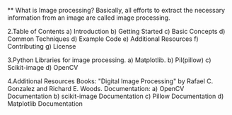 ** What is Image processing?
Basically, all efforts to extract the necessary information from an image are called image
processing.

2.Table of Contents
  a) Introduction
  b) Getting Started
  c) Basic Concepts
  d) Common Techniques
  d) Example Code
  e) Additional Resources
  f) Contributing
  g) License

3.Python Libraries for image processing.
  a) Matplotlib.
  b) Pil(pillow)
  c) Scikit-image
  d) OpenCV

4.Additional Resources
Books: "Digital Image Processing" by Rafael C. Gonzalez and Richard E. Woods.
Documentation:
  a) OpenCV Documentation
  b) scikit-image Documentation
  c) Pillow Documentation
  d) Matplotlib Documentation
